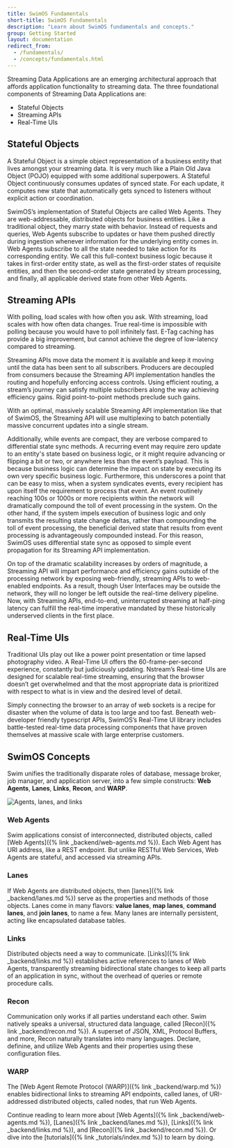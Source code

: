 ```yaml
---
title: SwimOS Fundamentals
short-title: SwimOS Fundamentals
description: "Learn about SwimOS fundamentals and concepts."
group: Getting Started
layout: documentation
redirect_from:
  - /fundamentals/
  - /concepts/fundamentals.html
---
```


Streaming Data Applications are an emerging architectural approach that affords application functionality to streaming data. The three foundational components of Streaming Data Applications are:

- Stateful Objects
- Streaming APIs
- Real-Time UIs

## Stateful Objects

A Stateful Object is a simple object representation of a business entity that lives amongst your streaming data. It is very much like a Plain Old Java Object (POJO) equipped with some additional superpowers. A Stateful Object continuously consumes updates of synced state. For each update, it computes new state that automatically gets synced to listeners without explicit action or coordination.
 
SwimOS’s implementation of Stateful Objects are called Web Agents. They are web-addressable, distributed objects for business entities. Like a traditional object, they marry state with behavior. Instead of requests and queries, Web Agents subscribe to updates or have them pushed directly during ingestion whenever information for the underlying entity comes in. Web Agents subscribe to all the state needed to take action for its corresponding entity. We call this full-context business logic because it takes in first-order entity state, as well as the first-order states of requisite entities, and then the second-order state generated by stream processing, and finally, all applicable derived state from other Web Agents.

## Streaming APIs

With polling, load scales with how often you ask. With streaming, load scales with how often data changes. True real-time is impossible with polling because you would have to poll infinitely fast. E-Tag caching has provide a big improvement, but cannot achieve the degree of low-latency compared to streaming.

Streaming APIs move data the moment it is available and keep it moving until the data has been sent to all subscribers. Producers are decoupled from consumers because the Streaming API implementation handles the routing and hopefully enforcing access controls. Using efficient routing, a stream’s journey can satisfy multiple subscribers along the way achieving efficiency gains. Rigid point-to-point methods preclude such gains.
 
With an optimal, massively scalable Streaming API implementation like that of SwimOS, the Streaming API will use multiplexing to batch potentially massive concurrent updates into a single stream.

Additionally, while events are compact, they are verbose compared to differential state sync methods. A recurring event may require zero update to an entity's state based on business logic, or it might require advancing or flipping a bit or two, or anywhere less than the event’s payload. This is because business logic can determine the impact on state by executing its own very specific business logic. Furthermore, this underscores a point that can be easy to miss, when a system syndicates events, every recipient has upon itself the requirement to process that event. An event routinely reaching 100s or 1000s or more recipients within the network will dramatically compound the toll of event processing in the system. On the other hand, if the system impels execution of business logic and only transmits the resulting state change deltas, rather than compounding the toll of event processing, the beneficial derived state that results from event processing is advantageously compounded instead. For this reason, SwimOS uses differential state sync as opposed to simple event propagation for its Streaming API implementation.

On top of the dramatic scalability increases by orders of magnitude, a Streaming API will impart performance and efficiency gains outside of the processing network by exposing web-friendly, streaming APIs to web-enabled endpoints. As a result, though User Interfaces may be outside the network, they will no longer be left outside the real-time delivery pipeline. Now, with Streaming APIs, end-to-end, uninterrupted streaming at half-ping latency can fulfill the real-time imperative mandated by these historically underserved clients in the first place.

## Real-Time UIs

Traditional UIs play out like a power point presentation or time lapsed photography video. A Real-Time UI offers the 60-frame-per-second experience, constantly but judiciously updating. Nstream’s Real-time UIs are designed for scalable real-time streaming, ensuring that the browser doesn’t get overwhelmed and that the most appropriate data is prioritized with respect to what is in view and the desired level of detail.

Simply connecting the browser to an array of web sockets is a recipe for disaster when the volume of data is too large and too fast. Beneath web-developer friendly typescript APIs, SwimOS’s Real-Time UI library includes battle-tested real-time data processing components that have proven themselves at massive scale with large enterprise customers.

## SwimOS Concepts

Swim unifies the traditionally disparate roles of database, message broker, job manager, and application server, into a few simple constructs: **Web Agents**, **Lanes**, **Links**, **Recon**, and **WARP**.

<div class="h-screen">
  <img src="{{ '/assets/images/agents-lanes-links.svg' | absolute_url }}" class="mx-auto" alt="Agents, lanes, and links">
</div>

### Web Agents

Swim applications consist of interconnected, distributed objects, called [Web Agents]({% link _backend/web-agents.md %}). Each Web Agent has URI address, like a REST endpoint. But unlike RESTful Web Services, Web Agents are stateful, and accessed via streaming APIs.

### Lanes

If Web Agents are distributed objects, then [lanes]({% link _backend/lanes.md %}) serve as the properties and methods of those objects. Lanes come in many flavors: **value lanes**, **map lanes**, **command lanes**, and **join lanes**, to name a few. Many lanes are internally persistent, acting like encapsulated database tables.

### Links

Distributed objects need a way to communicate. [Links]({% link _backend/links.md %}) establishes active references to lanes of Web Agents, transparently streaming bidirectional state changes to keep all parts of an application in sync, without the overhead of queries or remote procedure calls.

### Recon

Communication only works if all parties understand each other. Swim natively speaks a universal, structured data language, called [Recon]({% link _backend/recon.md %}). A superset of JSON, XML, Protocol Buffers, and more, Recon naturally translates into many languages. Declare, definine, and utilize Web Agents and their properties using these configuration files.

### WARP

The [Web Agent Remote Protocol (WARP)]({% link _backend/warp.md %}) enables bidirectional links to streaming API endpoints, called lanes, of URI-addressed distributed objects, called nodes, that run Web Agents.

Continue reading to learn more about [Web Agents]({% link _backend/web-agents.md %}), [Lanes]({% link _backend/lanes.md %}), [Links]({% link _backend/links.md %}), and [Recon]({% link _backend/recon.md %}). Or dive into the [tutorials]({% link _tutorials/index.md %}) to learn by doing.
